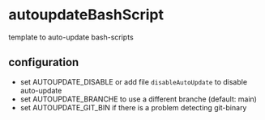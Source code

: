 # autoupdateBashScript
template to auto-update bash-scripts

## configuration
 * set AUTOUPDATE_DISABLE or add file ``disableAutoUpdate`` to disable auto-update
 * set AUTOUPDATE_BRANCHE to use a different branche (default: main)
 * set AUTOUPDATE_GIT_BIN if there is a problem detecting git-binary
